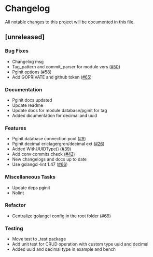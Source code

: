 # Changelog

All notable changes to this project will be documented in this file.

## [unreleased]

### Bug Fixes

- Changelog msg
- Tag_pattern and commit_parser for module vers ([#50](https://github.com/monacohq/golang-common/issues/50))
- Pginit options ([#58](https://github.com/monacohq/golang-common/issues/58))
- Add GOPRIVATE and github token ([#65](https://github.com/monacohq/golang-common/issues/65))

### Documentation

- Pginit docs updated
- Update readme
- Update docs for module database/pginit for tag
- Added dicumentation for decimal and uuid

### Features

- Pginit database connection pool ([#9](https://github.com/monacohq/golang-common/issues/9))
- Pginit decimal ericlagergren/decimal ext ([#26](https://github.com/monacohq/golang-common/issues/26))
- Added WithUUIDType() ([#39](https://github.com/monacohq/golang-common/issues/39))
- Add conv commits check ([#42](https://github.com/monacohq/golang-common/issues/42))
- New changelogs and docs up to date
- Use golangci-lint 1.47 ([#66](https://github.com/monacohq/golang-common/issues/66))

### Miscellaneous Tasks

- Update deps pginit
- Nolint

### Refactor

- Centralize golangci config in the root folder ([#69](https://github.com/monacohq/golang-common/issues/69))

### Testing

- Move test to _test package
- Add unit test for CRUD operation with custom type uuid and decimal
- Added uuid and decimal type in example and bench

<!-- generated by git-cliff -->
